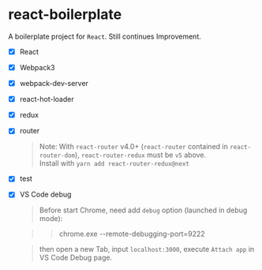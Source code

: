 # react-boilerplate

A boilerplate project for `React`. Still continues Improvement.

- [x] React
- [x] Webpack3
- [x] webpack-dev-server
- [x] react-hot-loader
- [x] redux
- [x] router
  > Note: With `react-router` v4.0+ (`react-router` contained in `react-router-dom`), `react-router-redux` must be `v5` above.
<br>Install with `yarn add react-router-redux@next`
- [x] test
- [x] VS Code debug
  > Before start Chrome, need add `debug` option (launched in debug mode):

    >>chrome.exe --remote-debugging-port=9222
  
  > then open a new Tab, input `localhost:3000`, execute `Attach app` in VS Code Debug page.
